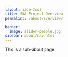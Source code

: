 ```yaml
---
layout: page-2col
title: SDA Project Overview
permalink: /about/overview/

banner:
  image: slider-people.jpg
sidebar: about/nav.html
---
```

This is a sub-about page.
